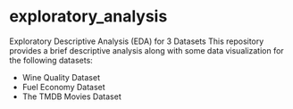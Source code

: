 # exploratory_analysis
Exploratory Descriptive Analysis (EDA) for 3 Datasets 
This repository provides a brief descriptive analysis along with some data visualization for the following datasets:
<ul>
<li>Wine Quality Dataset</li>
<li>Fuel Economy Dataset</li>
<li>The TMDB Movies Dataset</li>
</ul>
